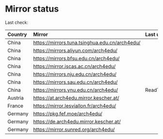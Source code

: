 <script src="./time.js"></script>
# Mirror status
Last check: <script type="text/javascript">localize(1681370189.628101);</script>

|Country|Mirror|Last update|
|:------|:-----|:----------|
|China|https://mirrors.tuna.tsinghua.edu.cn/arch4edu/|<script type="text/javascript">localize(1681324254);</script>|
|China|https://mirrors.aliyun.com/arch4edu/|<script type="text/javascript">localize(1681324254);</script>|
|China|https://mirrors.bfsu.edu.cn/arch4edu/|<script type="text/javascript">localize(1681324254);</script>|
|China|https://mirror.iscas.ac.cn/arch4edu/|<script type="text/javascript">localize(1681324254);</script>|
|China|https://mirrors.nju.edu.cn/arch4edu/|<script type="text/javascript">localize(1681281369);</script>|
|China|https://mirrors.sau.edu.cn/arch4edu/|<script type="text/javascript">localize(1673850842);</script>|
|China|https://mirrors.ynu.edu.cn/arch4edu/|ReadTimeout|
|Austria|https://at.arch4edu.mirror.kescher.at/|<script type="text/javascript">localize(1681324254);</script>|
|France|https://mirror.lesviallon.fr/arch4edu/|<script type="text/javascript">localize(1681324254);</script>|
|Germany|https://pkg.fef.moe/arch4edu/|<script type="text/javascript">localize(1681324254);</script>|
|Germany|https://de.arch4edu.mirror.kescher.at/|<script type="text/javascript">localize(1681324254);</script>|
|Germany|https://mirror.sunred.org/arch4edu/|<script type="text/javascript">localize(1681324254);</script>|

<script src="./tablefilter/tablefilter.js"></script>
<script src="./table.js"></script>